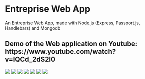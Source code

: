 # Entreprise Web App
An Entreprise Web App, made with Node.js (Express, Passport.js, Handlebars) and Mongodb
<h2> Demo of the Web application on Youtube: https://www.youtube.com/watch?v=lQCd_2dS2I0</h2>


<img src="https://media-exp1.licdn.com/dms/image/C4E22AQGvHltnOFQpAg/feedshare-shrink_1280-alternative/0/1605451209647?e=1613001600&v=beta&t=YS0rsVbx_7RezFocSiVixclfD86RXeTdREFpnICNCkM">

<img src="https://media-exp1.licdn.com/dms/image/C4E22AQEKfrMvSW7hgA/feedshare-shrink_1280-alternative/0/1605451210116?e=1613001600&v=beta&t=WIc8Bg1kWlJ24BLtaTEh8Y0STXFyRj0F2Up8TL72CSI">

<img src="https://media-exp1.licdn.com/dms/image/C4E22AQHTP1-ZgeoZ0w/feedshare-shrink_1280-alternative/0/1605451209961?e=1613001600&v=beta&t=Ban_Tpb3rcPZJcTMoYmLAv6zxmJEsRZYhert919w8Kg">

<img src="https://media-exp1.licdn.com/dms/image/C4E22AQFI8bCPn1isBA/feedshare-shrink_1280-alternative/0/1605451212931?e=1613001600&v=beta&t=d_3VEnBwGKm6n7HUhQSFweMgw1xriJbZACqyBLDt4tI">

<img src="https://media-exp1.licdn.com/dms/image/C4E22AQH4WWbekJT3vA/feedshare-shrink_1280-alternative/0/1605451210080?e=1613001600&v=beta&t=wPkEGll0Yl5E_sFZmzkllH42_QA53gDJCUrju9nWxxc">


<img src="https://media-exp1.licdn.com/dms/image/C4E22AQEXhKAm3R9IEw/feedshare-shrink_1280-alternative/0/1605451209993?e=1613001600&v=beta&t=P_Qjm8Zn1ZZGcEujhLN_GLWnZruC809Bya5A3hYWCfs">

<img src="https://media-exp1.licdn.com/dms/image/C4E22AQG5y2L4ugjaOw/feedshare-shrink_1280-alternative/0/1605451209884?e=1613001600&v=beta&t=HNfHnYkX1WlMAVRNDPcvDG50bGcp7skTvel5_mzCni4">



